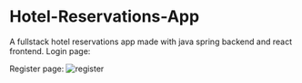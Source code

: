 # Hotel-Reservations-App 
A fullstack hotel reservations app made with java spring backend and react frontend.
Login page:

Register page:
![register](https://github.com/dragosgavrus1/Hotel-Reservations-App/assets/115423453/aa1daaf2-9dd7-4aba-bb5d-4bc09aa385ee)
